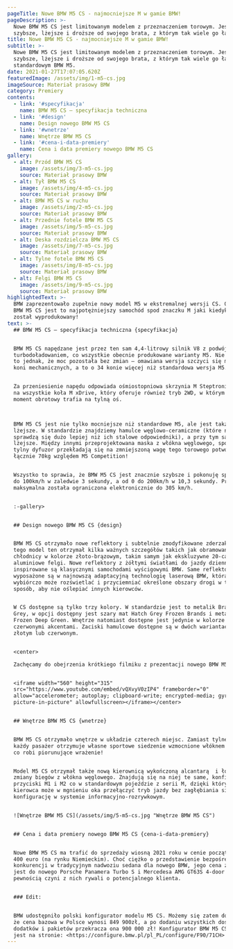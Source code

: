 ```yaml
---
pageTitle: Nowe BMW M5 CS - najmocniejsze M w gamie BMW!
pageDescription: >-
  Nowe BMW M5 CS jest limitowanym modelem z przeznaczeniem torowym. Jest
  szybsze, lżejsze i droższe od swojego brata, z którym tak wiele go łączy - M5.
title: Nowe BMW M5 CS - najmocniejsze M w gamie BMW!
subtitle: >-
  Nowe BMW M5 CS jest limitowanym modelem z przeznaczeniem torowym. Jest
  szybsze, lżejsze i droższe od swojego brata, z którym tak wiele go łączy –
  standardowym BMW M5. 
date: 2021-01-27T17:07:05.620Z
featuredImage: /assets/img/1-m5-cs.jpg
imageSource: Materiał prasowy BMW
category: Premiery
contents:
  - link: '#specyfikacja'
    name: BMW M5 CS – specyfikacja techniczna
  - link: '#design'
    name: Design nowego BMW M5 CS
  - link: '#wnetrze'
    name: Wnętrze BMW M5 CS
  - link: '#cena-i-data-premiery'
    name: Cena i data premiery nowego BMW M5 CS
gallery:
  - alt: Przód BMW M5 CS
    image: /assets/img/3-m5-cs.jpg
    source: Materiał prasowy BMW
  - alt: Tył BMW M5 CS
    image: /assets/img/4-m5-cs.jpg
    source: Materiał prasowy BMW
  - alt: BMW M5 CS w ruchu
    image: /assets/img/2-m5-cs.jpg
    source: Materiał prasowy BMW
  - alt: Przednie fotele BMW M5 CS
    image: /assets/img/5-m5-cs.jpg
    source: Materiał prasowy BMW
  - alt: Deska rozdzielcza BMW M5 CS
    image: /assets/img/7-m5-cs.jpg
    source: Materiał prasowy BMW
  - alt: Tylne fotele BMW M5 CS
    image: /assets/img/8-m5-cs.jpg
    source: Materiał prasowy BMW
  - alt: Felgi BMW M5 CS
    image: /assets/img/9-m5-cs.jpg
    source: Materiał prasowy BMW
highlightedText: >-
  BMW zaprezentowało zupełnie nowy model M5 w ekstremalnej wersji CS. Od teraz
  BMW M5 CS jest to najpotężniejszy samochód spod znaczku M jaki kiedykolwiek
  został wyprodukowany!
text: >-
  ## BMW M5 CS – specyfikacja techniczna {specyfikacja}


  BMW M5 CS napędzane jest przez ten sam 4,4-litrowy silnik V8 z podwójnym
  turbodoładowaniem, co wszystkie obecnie produkowane warianty M5. Nie oznacza
  to jednak, że moc pozostała bez zmian – omawiana wersja szczyci się mocą 635
  koni mechanicznych, a to o 34 konie więcej niż standardowa wersja M5. 


  Za przeniesienie napędu odpowiada ośmiostopniowa skrzynia M Steptronic i napęd
  na wszystkie koła M xDrive, który oferuje również tryb 2WD, w którym cały
  moment obrotowy trafia na tylną oś.  



  BMW M5 CS jest nie tylko mocniejsze niż standardowe M5, ale jest także
  lżejsze. W standardzie znajdziemy hamulce węglowo-ceramiczne (które na torze
  sprawdzą się dużo lepiej niż ich stalowe odpowiedniki), a przy tym są o 23 kg
  lżejsze. Między innymi przeprojektowana maska z włókna węglowego, spojler oraz
  tylny dyfuzor przekładają się na zmniejszoną wagę tego torowego potwora o
  łącznie 70kg względem M5 Competition! 


  Wszystko to sprawia, że BMW M5 CS jest znacznie szybsze i pokonuję sprint od 0
  do 100km/h w zaledwie 3 sekundy, a od 0 do 200km/h w 10,3 sekundy. Prędkość
  maksymalna została ograniczona elektronicznie do 305 km/h. 


  :-gallery>


  ## Design nowego BMW M5 CS {design}


  BMW M5 CS otrzymało nowe reflektory i subtelnie zmodyfikowane zderzaki. Do
  tego model ten otrzymał kilka ważnych szczegółów takich jak obramowanie osłony
  chłodnicy w kolorze złoto-brązowym, takim samym jak ekskluzywne 20-calowe
  aluminiowe felgi. Nowe reflektory z żółtymi światłami do jazdy dziennej
  inspirowane są klasycznymi samochodami wyścigowymi BMW. Same reflektory
  wyposażone są w najnowszą adaptacyjną technologię laserową BMW, która
  wybiórczo może rozświetlać i przyciemniać określone obszary drogi w taki
  sposób, aby nie oślepiać innych kierowców. 


  W CS dostępne są tylko trzy kolory. W standardzie jest to metalik Brands Hatch
  Grey, w opcji dostępny jest szary mat Hatch Grey Frozen Brands i metalizowany
  Frozen Deep Green. Wnętrze natomiast dostępne jest jedynie w kolorze czarnym z
  czerwonymi akcentami. Zaciski hamulcowe dostępne są w dwóch wariantach –
  złotym lub czerwonym.


  <center>

  Zachęcamy do obejrzenia krótkiego filmiku z prezentacji nowego BMW M5 CS:


  <iframe width="560" height="315"
  src="https://www.youtube.com/embed/vQXvyV0zIP4" frameborder="0"
  allow="accelerometer; autoplay; clipboard-write; encrypted-media; gyroscope;
  picture-in-picture" allowfullscreen></iframe></center>


  ## Wnętrze BMW M5 CS {wnetrze}


  BMW M5 CS otrzymało wnętrze w układzie czterech miejsc. Zamiast tylnej kanapy
  każdy pasażer otrzymuje własne sportowe siedzenie wzmocnione włóknem węglowym,
  co robi piorunujące wrażenie!


  Model M5 CS otrzymał także nową kierownicą wykończoną alcantarą  i łopatki
  zmiany biegów z włókna węglowego. Znajdują się na niej te same, konfigurowalne
  przyciski M1 i M2 co w standardowym pojeździe z serii M, dzięki którym,
  kierowca może w mgnieniu oka przełączyć tryb jazdy bez zagłębiania się w
  konfigurację w systemie informacyjno-rozrywkowym. 


  ![Wnętrze BMW M5 CS](/assets/img/5-m5-cs.jpg "Wnętrze BMW M5 CS")


  ## Cena i data premiery nowego BMW M5 CS {cena-i-data-premiery}


  Nowe BMW M5 CS ma trafić do sprzedaży wiosną 2021 roku w cenie początkowej 180
  400 euro (na rynku Niemieckim). Choć ciężko o przedstawienie bezpośredniej
  konkurencji w tradycyjnym nadwoziu sedana dla nowego BMW, jego cena zbliżona
  jest do nowego Porsche Panamera Turbo S i Mercedesa AMG GT63S 4-door co z
  pewnością czyni z nich rywali o potencjalnego klienta.


  ### Edit:


  BMW udostępniło polski konfigurator modelu M5 CS. Możemy się zatem dowiedzieć,
  że cena bazowa w Polsce wynosi 849 900zł, a po dodaniu wszystkich dostępnych
  dodatków i pakietów przekracza ona 900 000 zł! Konfigurator BMW M5 CS dostępny
  jest na stronie: <https://configure.bmw.pl/pl_PL/configure/F90/71CH>
---
```



